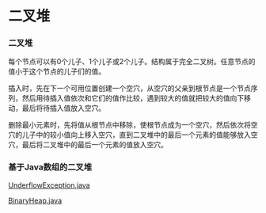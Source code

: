 # 二叉堆

### 二叉堆

每个节点可以有0个儿子、1个儿子或2个儿子。结构属于完全二叉树。任意节点的值小于这个节点的儿子们的值。

插入时，先在下一个可用位置创建一个空穴，从空穴的父亲到根节点是一个节点序列，然后用待插入值依次和它们的值作比较，遇到较大的值就把较大的值向下移动，最后将待插入值放入空穴。

删除最小元素时，先将值从根节点中移除，使根节点成为一个空穴，然后依次将空穴的儿子中的较小值向上移入空穴，直到二叉堆中的最后一个元素的值能够放入空穴，最后将二叉堆中的最后一个元素的值放入空穴。

### 基于Java数组的二叉堆

[UnderflowException.java](http://users.cs.fiu.edu/~weiss/dsaajava3/code/UnderflowException.java)

[BinaryHeap.java](http://users.cs.fiu.edu/~weiss/dsaajava3/code/BinaryHeap.java)
